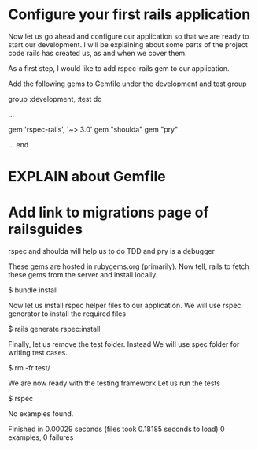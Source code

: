 # Configure your first rails application

Now let us go ahead and configure our application so that we are ready to start our development. I will be explaining about some parts of the project code rails has created us, as and when we cover them.

As a first step, I would like to add rspec-rails gem to our application.

Add the following gems to Gemfile under the development and test group

group :development, :test do

  ...

  gem 'rspec-rails', '~> 3.0'
  gem "shoulda"
  gem "pry"

  ...
end

# EXPLAIN about Gemfile
# Add link to migrations page of railsguides

rspec and shoulda will help us to do TDD and pry is a debugger

These gems are hosted in rubygems.org (primarily).
Now tell, rails to fetch these gems from the server and install locally.

$ bundle install

Now let us install rspec helper files to our application.
We will use rspec generator to install the required files

$ rails generate rspec:install

Finally, let us remove the test folder. Instead We will use spec folder for writing test cases.

$ rm -fr test/

We are now ready with the testing framework
Let us run the tests

$ rspec

No examples found.

Finished in 0.00029 seconds (files took 0.18185 seconds to load)
0 examples, 0 failures




